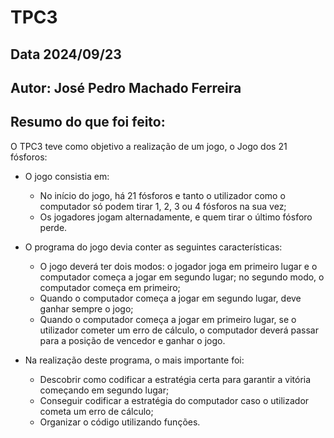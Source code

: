 # TPC3

## Data 2024/09/23

## Autor: José Pedro Machado Ferreira 

## Resumo do que foi feito:
O TPC3 teve como objetivo a realização de um jogo, o Jogo dos 21 fósforos:

- O jogo consistia em:
    - No início do jogo, há 21 fósforos e tanto o utilizador como o computador só podem tirar 1, 2, 3 ou 4 fósforos na sua vez;
    - Os jogadores jogam alternadamente, e quem tirar o último fósforo perde.

- O programa do jogo devia conter as seguintes características:
    - O jogo deverá ter dois modos: o jogador joga em primeiro lugar e o computador começa a jogar em segundo lugar; no segundo modo, o computador começa em primeiro;
    - Quando o computador começa a jogar em segundo lugar, deve ganhar sempre o jogo;
    - Quando o computador começa a jogar em primeiro lugar, se o utilizador cometer um erro de cálculo, o computador deverá passar para a posição de vencedor e ganhar o jogo.

- Na realização deste programa, o mais importante foi:
    - Descobrir como codificar a estratégia certa para garantir a vitória começando em segundo lugar;
    - Conseguir codificar a estratégia do computador caso o utilizador cometa um erro de cálculo;
    - Organizar o código utilizando funções.
